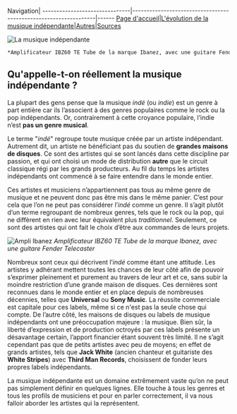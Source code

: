 Navigation|
-------------------------------|-----------------------------------------------------------------|------
[Page d'accueil](/indie-music/)|[L'évolution de la musique indépendante](./evolution)|[Autres](./autres)|[Sources](./sources)

![La musique indépendante](https://zupimages.net/up/21/43/h488.jpg)
```apache
*Amplificateur IBZ60 TE Tube de la marque Ibanez, avec une guitare Fender Telecaster*
```

## Qu'appelle-t-on réellement la musique indépendante ?

La plupart des gens pense que la musique *indé* (ou *indie*) est un genre à part entière car ils l’associent à des genres populaires comme le rock ou la pop indépendants. Or, contrairement à cette croyance populaire, l’indie n’est **pas un genre musical**.

Le terme "*indé*" regroupe toute musique créée par un artiste indépendant. Autrement dit, un artiste ne bénéficiant pas du soutien de **grandes maisons de disques**. Ce sont des artistes qui se sont lancés dans cette discipline par passion, et qui ont choisi un mode de distribution **autre** que le circuit classique régi par les grands producteurs. Au fil du temps les artistes indépendants ont commencé à se faire entendre dans le monde entier.

Ces artistes et musiciens n’appartiennent pas tous au même genre de musique et ne peuvent donc pas être mis dans le même panier. C’est pour cela que l’on ne peut pas considérer l’*indé* comme un genre. Il s’agit plutôt d’un terme regroupant de nombreux genres, tels que le rock ou la pop, qui ne diffèrent en rien avec leur équivalent plus *traditionnel*. Seulement, ce sont des artistes qui ont fait le choix d’être aux commandes de leurs projets.

![Ampli Ibanez](https://zupimages.net/up/21/43/yqm0.jpg)
*Amplificateur IBZ60 TE Tube de la marque Ibanez, avec une guitare Fender Telecaster*

Nombreux sont ceux qui décrivent l’*indé* comme étant une attitude. Les artistes y adhérant mettent toutes les chances de leur côté afin de pouvoir s’exprimer pleinement et purement au travers de leur art et ce, sans subir la moindre restriction d’une grande maison de disques. Ces dernières sont reconnues dans le monde entier et en place depuis de nombreuses décennies, telles que **Universal** ou **Sony Music**. La réussite commerciale est capitale pour ces labels, même si ce n'est pas la seule chose qui compte. De l’autre côté, les maisons de disques ou labels de musique indépendants ont une préoccupation majeure : la musique. Bien sûr, la liberté d’expression et de production octroyés par ces labels présente un désavantage certain, l’apport financier étant souvent très limité. Il ne s’agit cependant pas que de petits artistes avec peu de moyens; en effet de grands artistes, tels que **Jack White** (ancien chanteur et guitariste des **White Stripes**) avec **Third Man Records**, choisissent de fonder leurs propres labels indépendants.

La musique indépendante est un domaine extrêmement vaste qu’on ne peut pas simplement définir en quelques lignes. Elle touche à tous les genres et tous les profils de musiciens et pour en parler correctement, il va nous falloir aborder les artistes qui la représentent.
